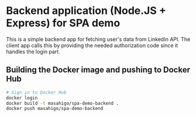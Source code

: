 # Backend application (Node.JS + Express) for SPA demo

This is a simple backend app for fetching user's data from LinkedIn API. The client app calls this by providing the needed authorization code since it handles the login part.

## Building the Docker image and pushing to Docker Hub

```bash
# Sign in to Docker Hub
docker login
docker build -t masahigo/spa-demo-backend .
docker push masahigo/spa-demo-backend
```